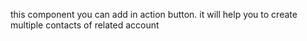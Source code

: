 this component you can add in action button. it will help you to create multiple contacts of related account

